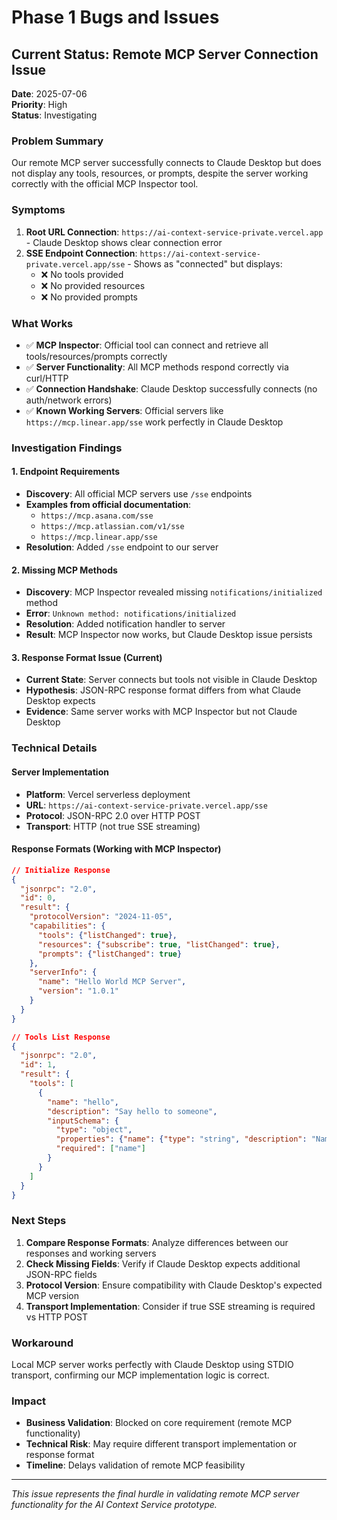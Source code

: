 # Phase 1 Bugs and Issues

## Current Status: Remote MCP Server Connection Issue

**Date**: 2025-07-06  
**Priority**: High  
**Status**: Investigating

### Problem Summary

Our remote MCP server successfully connects to Claude Desktop but does not display any tools, resources, or prompts, despite the server working correctly with the official MCP Inspector tool.

### Symptoms

1. **Root URL Connection**: `https://ai-context-service-private.vercel.app` - Claude Desktop shows clear connection error
2. **SSE Endpoint Connection**: `https://ai-context-service-private.vercel.app/sse` - Shows as "connected" but displays:
   - ❌ No tools provided
   - ❌ No provided resources  
   - ❌ No provided prompts

### What Works

- ✅ **MCP Inspector**: Official tool can connect and retrieve all tools/resources/prompts correctly
- ✅ **Server Functionality**: All MCP methods respond correctly via curl/HTTP
- ✅ **Connection Handshake**: Claude Desktop successfully connects (no auth/network errors)
- ✅ **Known Working Servers**: Official servers like `https://mcp.linear.app/sse` work perfectly in Claude Desktop

### Investigation Findings

#### 1. Endpoint Requirements
- **Discovery**: All official MCP servers use `/sse` endpoints
- **Examples from official documentation**:
  - `https://mcp.asana.com/sse`
  - `https://mcp.atlassian.com/v1/sse`
  - `https://mcp.linear.app/sse`
- **Resolution**: Added `/sse` endpoint to our server

#### 2. Missing MCP Methods
- **Discovery**: MCP Inspector revealed missing `notifications/initialized` method
- **Error**: `Unknown method: notifications/initialized`
- **Resolution**: Added notification handler to server
- **Result**: MCP Inspector now works, but Claude Desktop issue persists

#### 3. Response Format Issue (Current)
- **Current State**: Server connects but tools not visible in Claude Desktop
- **Hypothesis**: JSON-RPC response format differs from what Claude Desktop expects
- **Evidence**: Same server works with MCP Inspector but not Claude Desktop

### Technical Details

#### Server Implementation
- **Platform**: Vercel serverless deployment
- **URL**: `https://ai-context-service-private.vercel.app/sse`
- **Protocol**: JSON-RPC 2.0 over HTTP POST
- **Transport**: HTTP (not true SSE streaming)

#### Response Formats (Working with MCP Inspector)
```json
// Initialize Response
{
  "jsonrpc": "2.0",
  "id": 0,
  "result": {
    "protocolVersion": "2024-11-05",
    "capabilities": {
      "tools": {"listChanged": true},
      "resources": {"subscribe": true, "listChanged": true},
      "prompts": {"listChanged": true}
    },
    "serverInfo": {
      "name": "Hello World MCP Server",
      "version": "1.0.1"
    }
  }
}

// Tools List Response  
{
  "jsonrpc": "2.0",
  "id": 1,
  "result": {
    "tools": [
      {
        "name": "hello",
        "description": "Say hello to someone",
        "inputSchema": {
          "type": "object",
          "properties": {"name": {"type": "string", "description": "Name to greet"}},
          "required": ["name"]
        }
      }
    ]
  }
}
```

### Next Steps

1. **Compare Response Formats**: Analyze differences between our responses and working servers
2. **Check Missing Fields**: Verify if Claude Desktop expects additional JSON-RPC fields
3. **Protocol Version**: Ensure compatibility with Claude Desktop's expected MCP version
4. **Transport Implementation**: Consider if true SSE streaming is required vs HTTP POST

### Workaround

Local MCP server works perfectly with Claude Desktop using STDIO transport, confirming our MCP implementation logic is correct.

### Impact

- **Business Validation**: Blocked on core requirement (remote MCP functionality)
- **Technical Risk**: May require different transport implementation or response format
- **Timeline**: Delays validation of remote MCP feasibility

---

*This issue represents the final hurdle in validating remote MCP server functionality for the AI Context Service prototype.*